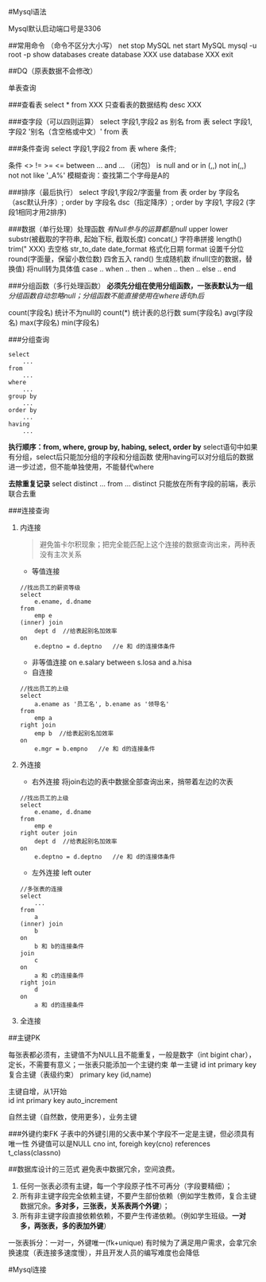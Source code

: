#Mysql语法

Mysql默认启动端口号是3306

##常用命令
（命令不区分大小写）
net stop MySQL
net start MySQL
mysql -u root -p
show databases
create database XXX
use database XXX
exit

##DQ（原表数据不会修改）

单表查询

###查看表
select * from XXX
只查看表的数据结构
desc XXX

###查字段（可以四则运算）
select 字段1,字段2 as 别名 from 表
select 字段1,字段2 '别名（含空格或中文）' from 表

###条件查询
select 字段1,字段2
from 表
where 条件;

条件
<> != >= <= between ... and ... （闭包）
is null
and or 
in (,,) not in(,,)
not not
like '_A%'  模糊查询：查找第二个字母是A的

###排序（最后执行）
select 字段1,字段2/字面量
from 表
order by 字段名 （asc默认升序）;
order by 字段名 dsc（指定降序）;
order by 字段1, 字段2 (字段1相同才用2排序)

###数据（单行处理）处理函数
*有Null参与的运算都是null*
upper lower
substr(被截取的字符串, 起始下标, 截取长度)
concat(,) 字符串拼接
length()
trim(" XXX) 去空格
str_to_date
date_format 格式化日期
format 设置千分位
round(字面量，保留小数位数) 四舍五入
rand() 生成随机数
ifnull(空的数据，替换值) 将null转为具体值
case .. when .. then .. when .. then .. else .. end 

###分组函数（多行处理函数）
**必须先分组在使用分组函数，一张表默认为一组**
*分组函数自动忽略null；分组函数不能直接使用在where语句h后*

count(字段名) 统计不为null的  count(*) 统计表的总行数
sum(字段名)
avg(字段名)
max(字段名)
min(字段名)

###分组查询
```
select
    ...
from
    ...
where
    ... 
group by
    ...
order by
    ...
having
    ...
```
 
**执行顺序：from, where, group by, habing, select, order by**
select语句中如果有分组，select后只能加分组的字段和分组函数
使用having可以对分组后的数据进一步过滤，但不能单独使用，不能替代where

**去除重复记录**
select distinct ... from ...
distinct 只能放在所有字段的前端，表示联合去重

###连接查询
1. 内连接
   >避免笛卡尔积现象；把完全能匹配上这个连接的数据查询出来，两种表没有主次关系
   - 等值连接
    ```
    //找出员工的薪资等级
    select
        e.ename, d.dname
    from
        emp e
    (inner) join
        dept d  //给表起别名加效率
    on
        e.deptno = d.deptno   //e 和 d的连接体条件
    ```
   - 非等值连接
     on e.salary between s.losa and a.hisa
   - 自连接
    ```
    //找出员工的上级
    select
        a.ename as '员工名', b.ename as '领导名'
    from
        emp a
    right join
        emp b  //给表起别名加效率
    on
        e.mgr = b.empno   //e 和 d的连接条件
    ```
2. 外连接
   - 右外连接 将join右边的表中数据全部查询出来，捎带着左边的次表
    ```
    //找出员工的上级
    select
        e.ename, d.dname
    from
        emp e
    right outer join
        dept d  //给表起别名加效率
    on
        e.deptno = d.deptno   //e 和 d的连接体条件
    ```
   - 左外连接 left outer

    ```
    //多张表的连接
    select
        ...
    from
        a
    (inner) join
        b
    on
        b 和 b的连接条件
    join
        c
    on
        a 和 c的连接条件
    right join
        d
    on
        a 和 d的连接条件
    ```

3. 全连接


##主键PK

每张表都必须有，主键值不为NULL且不能重复，一般是数字（int bigint char），定长，不需要有意义；一张表只能添加一个主键约束
单一主键
id int primary key
复合主键（表级约束）
primary key (id,name)

主键自增，从1开始                   
id int primary key auto_increment

自然主键（自然数，使用更多），业务主键

###外键约束FK
子表中的外键引用的父表中某个字段不一定是主键，但必须具有唯一性
外键值可以是NULL
cno int,
foreigh key(cno) references t_class(classno)

##数据库设计的三范式
避免表中数据冗余，空间浪费。
1. 任何一张表必须有主键，每一个字段原子性不可再分（字段要精细）；
2. 所有非主键字段完全依赖主键，不要产生部份依赖（例如学生教师，复合主键数据冗余。**多对多，三张表，关系表两个外键**）；
3. 所有非主键字段直接依赖依赖，不要产生传递依赖。（例如学生班级。**一对多，两张表，多的表加外键**）

一张表拆分：一对一，外键唯一(fk+unique)
有时候为了满足用户需求，会拿冗余换速度（表连接多速度慢），并且开发人员的编写难度也会降低

#Mysql连接